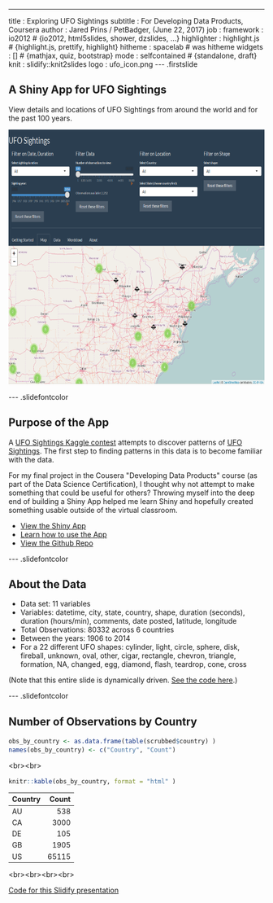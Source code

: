 ---
title       : Exploring UFO Sightings
subtitle    : For Developing Data Products, Coursera
author      : Jared Prins / PetBadger, (June 22, 2017)
job         : 
framework   : io2012        # {io2012, html5slides, shower, dzslides, ...}
highlighter : highlight.js  # {highlight.js, prettify, highlight}
hitheme     : spacelab      # was hitheme
widgets     : []            # {mathjax, quiz, bootstrap}
mode        : selfcontained # {standalone, draft}
knit        : slidify::knit2slides
logo        : ufo_icon.png
--- .firstslide






## A Shiny App for UFO Sightings

View details and locations of UFO Sightings from around the world and for the past 100 years.

<p align="center" style="width:100%;">
<a href="#" target="_blank">
<img src="assets/img/ufo_app_screenshot.png" alt="UFO Sightings Shiny App" style="width: 700px;height: 500px;"/>
</a>
</p>

--- .slidefontcolor

## Purpose of the App

A [UFO Sightings Kaggle contest](https://www.kaggle.com/NUFORC/ufo-sightings) attempts to discover patterns of [UFO Sightings](https://github.com/planetsig/ufo-reports). The first step to finding patterns in this data is to become familiar with the data. 

For my final project in the Cousera "Developing Data Products" course (as part of the Data Science Certification), I thought why not attempt to make something that could be useful for others? Throwing myself into the deep end of building a Shiny App helped me learn Shiny and hopefully created something usable outside of the virtual classroom.

* <a href="https://petbadger.shinyapps.io/ufo_sightings/" target="_blank" alt="Shiny App">View the Shiny App</a>
* <a href="https://github.com/petbadger/ufo_sightings/blob/master/get_started.md" target="_blank" alt="Using the app">Learn how to use the App</a>
* <a href="https://github.com/petbadger/ufo_sightings" target="_blank" alt="App code">View the Github Repo</a>

--- .slidefontcolor

## About the Data



* Data set: 11 variables
* Variables: datetime, city, state, country, shape, duration (seconds), duration (hours/min), comments, date posted, latitude, longitude
* Total Observations: 80332 across 6 countries
* Between the years: 1906 to 2014
* For a 22 different UFO shapes: cylinder, light, circle, sphere, disk, fireball, unknown, oval, other, cigar, rectangle, chevron, triangle, formation, NA, changed, egg, diamond, flash, teardrop, cone, cross

<div class="smallfont">(Note that this entire slide is dynamically driven. <a href="https://github.com/petbadger/ufo_sightings_presentation/blob/master/index.Rmd" target="_blank">See the code here</a>.)</div> 

--- .slidefontcolor

## Number of Observations by Country 


```r
obs_by_country <- as.data.frame(table(scrubbed$country) )
names(obs_by_country) <- c("Country", "Count")
```

<br\><br\>


```r
knitr::kable(obs_by_country, format = "html" )
```

<table>
 <thead>
  <tr>
   <th style="text-align:left;"> Country </th>
   <th style="text-align:right;"> Count </th>
  </tr>
 </thead>
<tbody>
  <tr>
   <td style="text-align:left;"> AU </td>
   <td style="text-align:right;"> 538 </td>
  </tr>
  <tr>
   <td style="text-align:left;"> CA </td>
   <td style="text-align:right;"> 3000 </td>
  </tr>
  <tr>
   <td style="text-align:left;"> DE </td>
   <td style="text-align:right;"> 105 </td>
  </tr>
  <tr>
   <td style="text-align:left;"> GB </td>
   <td style="text-align:right;"> 1905 </td>
  </tr>
  <tr>
   <td style="text-align:left;"> US </td>
   <td style="text-align:right;"> 65115 </td>
  </tr>
</tbody>
</table>

<br\><br\><br\><br\>

<p>
<a href="https://github.com/petbadger/ufo_sightings_presentation" target="_blank" alt="Slidify code">Code for this Slidify presentation</a>
</p>
















